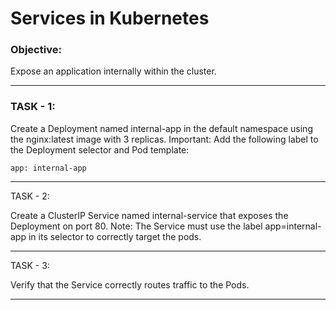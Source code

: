 # Services in Kubernetes

### Objective:

Expose an application internally within the cluster.

---

### TASK - 1:

Create a Deployment named internal-app in the default namespace using the nginx:latest image with 3 replicas.
Important: Add the following label to the Deployment selector and Pod template:

```app: internal-app```

---

TASK - 2:

Create a ClusterIP Service named internal-service that exposes the Deployment on port 80.
Note: The Service must use the label app=internal-app in its selector to correctly target the pods.

---

TASK - 3:

Verify that the Service correctly routes traffic to the Pods.

---

